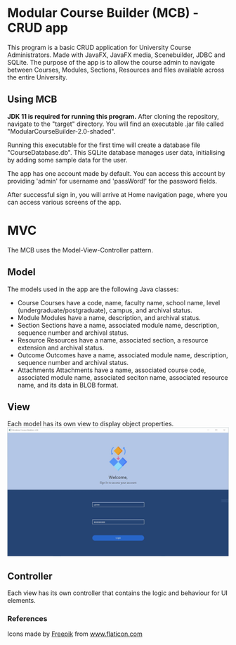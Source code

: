 # Modular Course Builder (MCB) - CRUD app
This program is a basic CRUD application for University Course Administrators.
Made with JavaFX, JavaFX media, Scenebuilder, JDBC and SQLite.
The purpose of the app is to allow the course admin to navigate between 
Courses, Modules, Sections, Resources and files available across the entire University.

## Using MCB
**JDK 11 is required for running this program.**
After cloning the repository, navigate to the "target" directory.
You will find an executable .jar file called "ModularCourseBuilder-2.0-shaded".

Running this executable for the first time will create a database file "CourseDatabase.db".
This SQLite database manages user data, initialising by adding some sample data for the user. 

The app has one account made by default. You can access this account by providing 'admin' for username
and 'passWord!' for the password fields. 

After successful sign in, you will arrive at Home navigation page, where you can access various 
screens of the app.

# MVC
The MCB uses the Model-View-Controller pattern. 

## Model
The models used in the app are the following Java classes:
- Course
    Courses have a code, name, faculty name, school name, level (undergraduate/postgraduate), campus, and archival status.
- Module
    Modules have a name, description, and archival status.
- Section
    Sections have a name, associated module name, description, sequence number and archival status. 
- Resource
    Resources have a name, associated section, a resource extension and archival status.
- Outcome
    Outcomes have a name, associated module name, description, sequence number and archival status.
- Attachments
    Attachments have a name, associated course code, associated module name, associated seciton name, associated resource name, and its data in BLOB format.
## View
Each model has its own view to display object properties. 
![Login Screen](/src/main/resources/ModularCourseBuilder/readme-ss/login.JPG)
## Controller
Each view has its own controller that contains the logic and behaviour for UI elements. 



<!-- ### Creating a New User
To create a new user, click on the 'New User' button at the Home navigation. 
A new window will appear and you will have to provide a username and password for the
new account. Click on save and the new account will be inserted into the database
(provided that a user with the same name does not already exist).

## Manage Courses
To perform create, update or delete functions with courses, click on the Courses button from the 
Home navigation. The main table will be populated with the courses available within the database file. 

Selecting a course from the Course Table will allow you to perform more operations.
- You can edit the currently selected course,
- Upload a file to the currently selected course,
- Download a file from the currentlys selected course (if one exists)
- View associated modules with the selected course
- Associate a module with the selected course

Selecting an associated module will allow you to perform even more operations.
- You can remove the associated module from the selected course
- You can shift the sequence of the associated module with the selected course.  -->


### References
<div>Icons made by <a href="https://www.freepik.com" title="Freepik">Freepik</a> from <a href="https://www.flaticon.com/" title="Flaticon">www.flaticon.com</a></div>